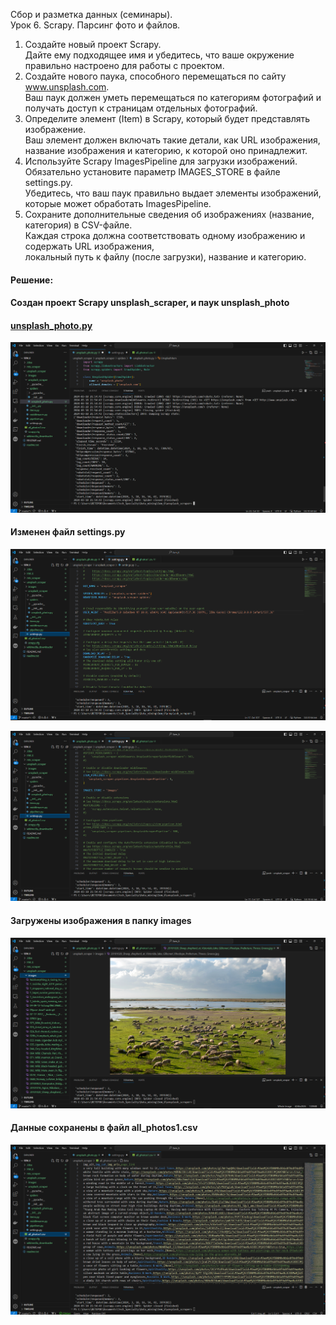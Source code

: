 Сбор и разметка данных (семинары).  
Урок 6. Scrapy. Парсинг фото и файлов.  
1. Создайте новый проект Scrapy.  
Дайте ему подходящее имя и убедитесь, что ваше окружение правильно настроено для работы с проектом.  
2. Создайте нового паука, способного перемещаться по сайту www.unsplash.com.  
Ваш паук должен уметь перемещаться по категориям фотографий и получать доступ к страницам отдельных фотографий.  
3. Определите элемент (Item) в Scrapy, который будет представлять изображение.  
Ваш элемент должен включать такие детали, как URL изображения, название изображения и категорию, к которой оно принадлежит.  
4. Используйте Scrapy ImagesPipeline для загрузки изображений.  
Обязательно установите параметр IMAGES_STORE в файле settings.py.  
Убедитесь, что ваш паук правильно выдает элементы изображений, которые может обработать ImagesPipeline.  
5. Сохраните дополнительные сведения об изображениях (название, категория) в CSV-файле.  
Каждая строка должна соответствовать одному изображению и содержать URL изображения,  
локальный путь к файлу (после загрузки), название и категорию.  
  
#### Решение:  
#### Создан проект Scrapy unsplash_scraper, и паук unsplash_photo  
  
#### [unsplash_photo.py](unsplash_scraper%2Funsplash_scraper%2Fspiders%2Funsplash_photo.py)  

![unsplash.png](unsplash.png)  
  
#### Изменен файл settings.py  
![settings1.png](settings1.png)  
  
![settings2.png](settings2.png)  
  
#### Загружены изображения в папку images   
  
![images.png](images.png)   
  
#### Данные сохранены в файл all_photos1.csv  
![all_photos.png](all_photos.png)